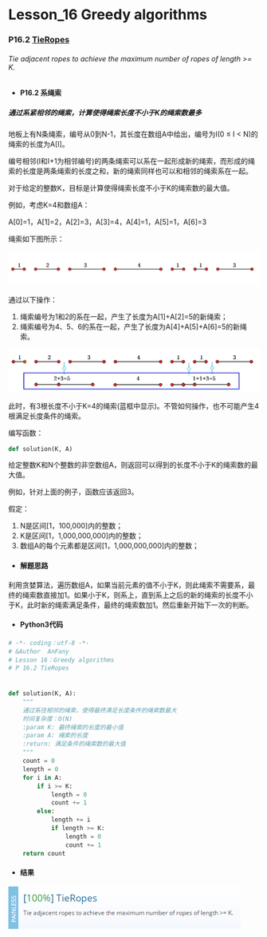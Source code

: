 # Lesson_16 Greedy algorithms  

### P16.2 [TieRopes](https://app.codility.com/programmers/lessons/16-greedy_algorithms/tie_ropes/) 

###### Tie adjacent ropes to achieve the maximum number of ropes of length >= K.

* #### P16.2 系绳索

#####  通过系紧相邻的绳索，计算使得绳索长度不小于K的绳索数最多

地板上有N条绳索，编号从0到N-1，其长度在数组A中给出，编号为I(0 ≤ I < N)的绳索的长度为A[I]。

编号相邻(I和I+1为相邻编号)的两条绳索可以系在一起形成新的绳索，而形成的绳索的长度是两条绳索的长度之和，新的绳索同样也可以和相邻的绳索系在一起。

对于给定的整数K，目标是计算使得绳索长度不小于K的绳索数的最大值。

例如，考虑K=4和数组A：

A[0]=1，A[1]=2，A[2]=3，A[3]=4，A[4]=1，A[5]=1，A[6]=3

绳索如下图所示：

![image](https://github.com/Anfany/Codility-Lessons-By-Python3/blob/master/L16_Greedy%20algorithms/16.2.1.png)

通过以下操作：

  1. 绳索编号为1和2的系在一起，产生了长度为A[1]+A[2]=5的新绳索；
  2. 绳索编号为4、5、6的系在一起，产生了长度为A[4]+A[5]+A[6]=5的新绳索。
 
![image](https://github.com/Anfany/Codility-Lessons-By-Python3/blob/master/L16_Greedy%20algorithms/16.2.2.png) 
  
此时，有3根长度不小于K=4的绳索(蓝框中显示)。不管如何操作，也不可能产生4根满足长度条件的绳索。

编写函数：
```python
def solution(K, A)
```

给定整数K和N个整数的非空数组A，则返回可以得到的长度不小于K的绳索数的最大值。

例如，针对上面的例子，函数应该返回3。


假定：
  1. N是区间[1，100,000]内的整数；
  2. K是区间[1，1,000,000,000]内的整数；
  3. 数组A的每个元素都是区间[1，1,000,000,000]内的整数；

* #### 解题思路

利用贪婪算法，遍历数组A，如果当前元素的值不小于K，则此绳索不需要系，最终的绳索数直接加1。如果小于K，则系上，直到系上之后的新的绳索的长度不小于K，此时新的绳索满足条件，最终的绳索数加1。然后重新开始下一次的判断。

* #### Python3代码

```python
# -*- coding：utf-8 -*-
# &Author  AnFany
# Lesson 16：Greedy algorithms
# P 16.2 TieRopes


def solution(K, A):
    """
    通过系住相邻的绳索，使得最终满足长度条件的绳索数最大
    时间复杂度：O(N)
    :param K: 最终绳索的长度的最小值
    :param A: 绳索的长度
    :return: 满足条件的绳索数的最大值
    """
    count = 0
    length = 0
    for i in A:
        if i >= K:
            length = 0
            count += 1
        else:
            length += i
            if length >= K:
                length = 0
                count += 1
    return count
```

* #### 结果


![image](https://github.com/Anfany/Codility-Lessons-By-Python3/blob/master/L16_Greedy%20algorithms/16.2.png)
